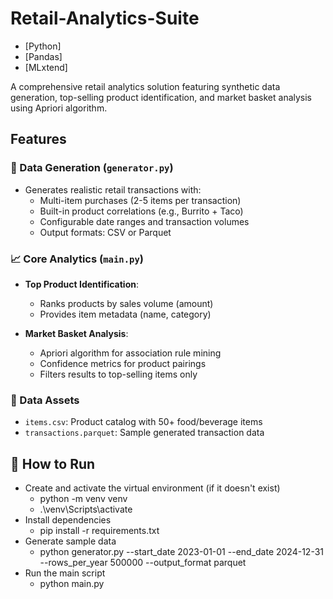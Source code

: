 # Retail-Analytics-Suite

- [Python]
- [Pandas] 
- [MLxtend] 

A comprehensive retail analytics solution featuring synthetic data generation, top-selling product identification, and market basket analysis using Apriori algorithm.

## Features

### 🛒 Data Generation (`generator.py`)
- Generates realistic retail transactions with:
  - Multi-item purchases (2-5 items per transaction)
  - Built-in product correlations (e.g., Burrito + Taco)
  - Configurable date ranges and transaction volumes
  - Output formats: CSV or Parquet

### 📈 Core Analytics (`main.py`)
- **Top Product Identification**:
  - Ranks products by sales volume (amount)
  - Provides item metadata (name, category)

- **Market Basket Analysis**:
  - Apriori algorithm for association rule mining
  - Confidence metrics for product pairings
  - Filters results to top-selling items only

### 📂 Data Assets
- `items.csv`: Product catalog with 50+ food/beverage items
- `transactions.parquet`: Sample generated transaction data

## 🚀 How to Run

- Create and activate the virtual environment (if it doesn't exist)
  - python -m venv venv
  - .\venv\Scripts\activate
- Install dependencies
  - pip install -r requirements.txt
- Generate sample data
  -  python generator.py --start_date 2023-01-01 --end_date 2024-12-31 --rows_per_year 500000 --output_format parquet
- Run the main script
  - python main.py
